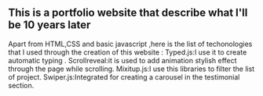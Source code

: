 ## This is a portfolio website that describe what I'll be 10 years later


Apart from HTML,CSS and basic javascript ,here is the list of techonologies that I used through the creation of this website :
Typed.js:I use it to create automatic typing .
Scrollreveal:it is used to add animation stylish effect through the page while scrolling.
Mixitup.js:I use this  libraries to filter the list of project.
Swiper.js:Integrated for creating a carousel in the testimonial section.


 